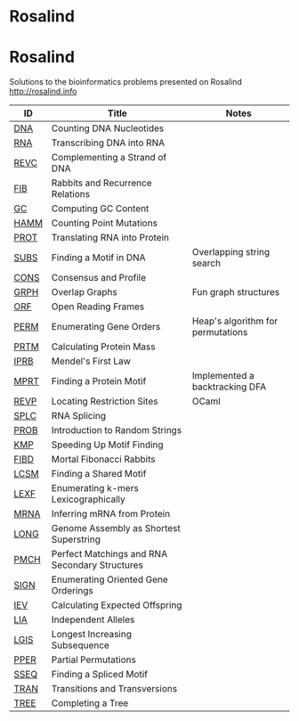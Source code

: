 # Rosalind
# Rosalind

Solutions to the bioinformatics problems presented on Rosalind 
http://rosalind.info

| ID   | Title                                          | Notes |
|------|------------------------------------------------|---------|
| [DNA](/dna)  | Counting DNA Nucleotides                       |        |
| [RNA](/rna)  | Transcribing DNA into RNA                      |        |
| [REVC](/revc) | Complementing a Strand of DNA                  |        |
| [FIB](/fib)  | Rabbits and Recurrence Relations               |        |
| [GC](/gc)   | Computing GC Content                           |        |
| [HAMM](/hamm) | Counting Point Mutations                       |        |
| [PROT](/prot) | Translating RNA into Protein                   |        |
| [SUBS](/subs) | Finding a Motif in DNA                         | Overlapping string search       |
| [CONS](/cons) | Consensus and Profile                          |        |
| [GRPH](/grph) | Overlap Graphs                                 | Fun graph structures       |
| [ORF](/orf)  | Open Reading Frames                            |        |
| [PERM](/perm) | Enumerating Gene Orders                        | Heap's algorithm for permutations       |
| [PRTM](/prtm) | Calculating Protein Mass                       |        |
| [IPRB](/iprb) | Mendel's First Law                             |         |
| [MPRT](/mprt) | Finding a Protein Motif                        | Implemented a backtracking DFA        |
| [REVP](/revp) | Locating Restriction Sites                     | OCaml        |
| [SPLC](/splc) | RNA Splicing                                   |         |
| [PROB](/prob) | Introduction to Random Strings                 |         |
| [KMP](/kmp) | Speeding Up Motif Finding                              |         |
| [FIBD](/fibd) | Mortal Fibonacci Rabbits                       |         |
| [LCSM](/lcsm) | Finding a Shared Motif                         |         |
| [LEXF](/lexf) | Enumerating k-mers Lexicographically           |         |
| [MRNA](/mrna) | Inferring mRNA from Protein                    |         |
| [LONG](/long) | Genome Assembly as Shortest Superstring        |         |
| [PMCH](/pmch) | Perfect Matchings and RNA Secondary Structures |         |
| [SIGN](/sign) | Enumerating Oriented Gene Orderings            |         |
| [IEV](/iev)  | Calculating Expected Offspring                 |         |
| [LIA](/lia)  | Independent Alleles                            |         |
| [LGIS](/lgis) | Longest Increasing Subsequence                 |         |
| [PPER](/pper) | Partial Permutations                           |         |
| [SSEQ](/sseq) | Finding a Spliced Motif                        |         |
| [TRAN](/tran) | Transitions and Transversions                  |         |
| [TREE](/tree) | Completing a Tree                              |         |
